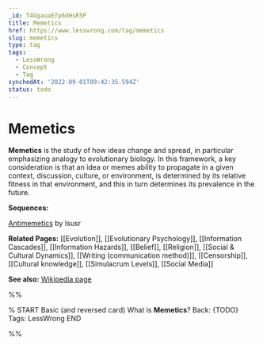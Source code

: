 ```yaml
---
_id: T4GgauaEfp6dHsR5P
title: Memetics
href: https://www.lesswrong.com/tag/memetics
slug: memetics
type: tag
tags:
  - LessWrong
  - Concept
  - Tag
synchedAt: '2022-09-01T09:42:35.594Z'
status: todo
---
```


# Memetics

**Memetics** is the study of how ideas change and spread, in particular emphasizing analogy to evolutionary biology. In this framework, a key consideration is that an idea or memes ability to propagate in a given context, discussion, culture, or environment, is determined by its relative fitness in that environment, and this in turn determines its prevalence in the future.

**Sequences:**

[Antimemetics](https://www.lesswrong.com/s/3xKXGh9RXaYTYZYgZ) by Isusr

**Related Pages:** [[Evolution]], [[Evolutionary Psychology]], [[Information Cascades]], [[Information Hazards]], [[Belief]], [[Religion]], [[Social & Cultural Dynamics]], [[Writing (communication method)]], [[Censorship]], [[Cultural knowledge]], [[Simulacrum Levels]], [[Social Media]]

**See also:** [Wikipedia page](https://en.wikipedia.org/wiki/Memetics)


%%

% START
Basic (and reversed card)
What is **Memetics**?
Back: {TODO}
Tags: LessWrong
END

%%
	
